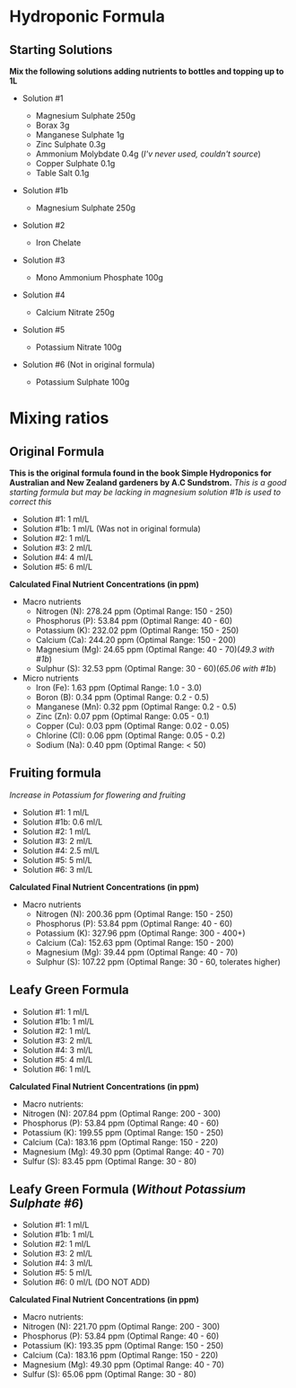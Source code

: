 # Hydroponic Formula

## Starting Solutions

**Mix the following solutions adding nutrients to bottles and topping up to 1L**

* Solution #1
  * Magnesium Sulphate 250g
  * Borax 3g
  * Manganese Sulphate 1g
  * Zinc Sulphate 0.3g
  * Ammonium Molybdate 0.4g (*I'v never used, couldn't source*)
  * Copper Sulphate 0.1g
  * Table Salt 0.1g

* Solution #1b
  * Magnesium Sulphate 250g

* Solution #2
  * Iron Chelate
  
* Solution #3
  * Mono Ammonium Phosphate 100g

* Solution #4
  * Calcium Nitrate 250g

* Solution #5
  * Potassium Nitrate 100g

* Solution #6 (Not in original formula)
  *  Potassium Sulphate 100g

# Mixing ratios

## Original Formula 
**This is the original formula found in the book Simple Hydroponics for Australian and New Zealand gardeners by A.C Sundstrom.**
*This is a good starting formula but may be lacking in magnesium solution #1b is used to correct this*
* Solution #1: 1 ml/L
* Solution #1b: 1 ml/L (Was not in original formula)
* Solution #2: 1 ml/L
* Solution #3: 2 ml/L
* Solution #4: 4 ml/L
* Solution #5: 6 ml/L

**Calculated Final Nutrient Concentrations (in ppm)**
* Macro nutrients
  * Nitrogen (N): 278.24 ppm (Optimal Range: 150 - 250)
  * Phosphorus (P): 53.84 ppm (Optimal Range: 40 - 60)
  * Potassium (K): 232.02 ppm (Optimal Range: 150 - 250)
  * Calcium (Ca): 244.20 ppm (Optimal Range: 150 - 200)
  * Magnesium (Mg): 24.65 ppm (Optimal Range: 40 - 70)(*49.3 with #1b*)
  * Sulphur (S): 32.53 ppm (Optimal Range: 30 - 60)(*65.06 with #1b*)
* Micro nutrients
  * Iron (Fe): 1.63 ppm (Optimal Range: 1.0 - 3.0)
  * Boron (B): 0.34 ppm (Optimal Range: 0.2 - 0.5)
  * Manganese (Mn): 0.32 ppm (Optimal Range: 0.2 - 0.5)
  * Zinc (Zn): 0.07 ppm (Optimal Range: 0.05 - 0.1)
  * Copper (Cu): 0.03 ppm (Optimal Range: 0.02 - 0.05)
  * Chlorine (Cl): 0.06 ppm (Optimal Range: 0.05 - 0.2)
  * Sodium (Na): 0.40 ppm (Optimal Range: < 50)

## Fruiting formula
*Increase in Potassium for flowering and fruiting*
* Solution #1: 1 ml/L
* Solution #1b: 0.6 ml/L
* Solution #2: 1 ml/L
* Solution #3: 2 ml/L
* Solution #4: 2.5 ml/L
* Solution #5: 5 ml/L
* Solution #6: 3 ml/L

**Calculated Final Nutrient Concentrations (in ppm)**
* Macro nutrients
  * Nitrogen (N): 200.36 ppm (Optimal Range: 150 - 250)
  * Phosphorus (P): 53.84 ppm (Optimal Range: 40 - 60)
  * Potassium (K): 327.96 ppm (Optimal Range: 300 - 400+)
  * Calcium (Ca): 152.63 ppm (Optimal Range: 150 - 200)
  * Magnesium (Mg): 39.44 ppm (Optimal Range: 40 - 70)
  * Sulphur (S): 107.22 ppm (Optimal Range: 30 - 60, tolerates higher)

## Leafy Green Formula 
* Solution #1: 1 ml/L
* Solution #1b: 1 ml/L
* Solution #2: 1 ml/L
* Solution #3: 2 ml/L
* Solution #4: 3 ml/L
* Solution #5: 4 ml/L
* Solution #6: 1 ml/L

**Calculated Final Nutrient Concentrations (in ppm)**
* Macro nutrients:
 * Nitrogen (N): 207.84 ppm (Optimal Range: 200 - 300)
 * Phosphorus (P): 53.84 ppm (Optimal Range: 40 - 60)
 * Potassium (K): 199.55 ppm (Optimal Range: 150 - 250)
 * Calcium (Ca): 183.16 ppm (Optimal Range: 150 - 220)
 * Magnesium (Mg): 49.30 ppm (Optimal Range: 40 - 70)
 * Sulfur (S): 83.45 ppm (Optimal Range: 30 - 80)

## Leafy Green Formula (*Without Potassium Sulphate #6*)
* Solution #1: 1 ml/L
* Solution #1b: 1 ml/L
* Solution #2: 1 ml/L
* Solution #3: 2 ml/L
* Solution #4: 3 ml/L
* Solution #5: 5 ml/L
* Solution #6: 0 ml/L (DO NOT ADD)

**Calculated Final Nutrient Concentrations (in ppm)**
* Macro nutrients:
 * Nitrogen (N): 221.70 ppm (Optimal Range: 200 - 300)
 * Phosphorus (P): 53.84 ppm (Optimal Range: 40 - 60)
 * Potassium (K): 193.35 ppm (Optimal Range: 150 - 250)
 * Calcium (Ca): 183.16 ppm (Optimal Range: 150 - 220)
 * Magnesium (Mg): 49.30 ppm (Optimal Range: 40 - 70)
 * Sulfur (S): 65.06 ppm (Optimal Range: 30 - 80)
